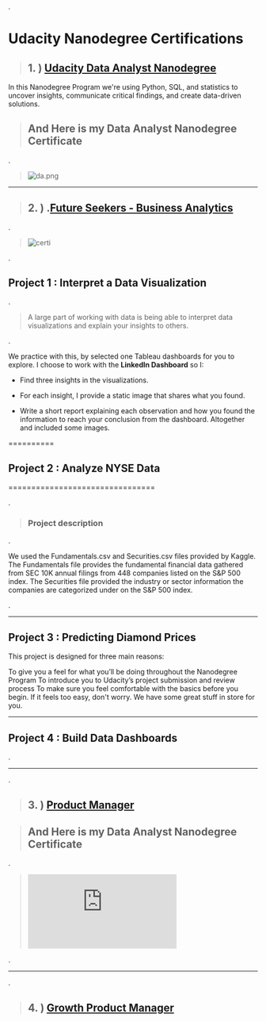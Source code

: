 
.


# Udacity Nanodegree Certifications




> ## 1. )  [Udacity Data Analyst Nanodegree](https://www.udacity.com/course/data-analyst-nanodegree--nd002)


In this Nanodegree Program we're using Python, SQL, and statistics to uncover insights, communicate critical findings, and create data-driven solutions.



> ## And Here is my Data Analyst Nanodegree Certificate

.


> ![da.png](https://udacity-reviews-uploads.s3.us-west-2.amazonaws.com/_attachments/399095/1627854388/da.png)

--------------------------------------------------------------------


> ## 2. )   .[Future Seekers - Business Analytics]( https://confirm.udacity.com/MDFUDGSL)

.

>  ![certi](https://user-images.githubusercontent.com/36210723/111054235-c66bef80-8473-11eb-8184-1fdc5f83ecf3.png)


.


## Project 1 : Interpret a Data Visualization




.



> A large part of working with data is being able to interpret data visualizations and explain your insights to others.



.


We practice with this, by selected  one Tableau dashboards for you to explore. I choose to work with the **LinkedIn  Dashboard**  so I:




- Find three insights in the visualizations.


-  For each insight, I provide a static image that shares what you found.



-  Write a short report explaining each observation and how you found the information to reach your conclusion from the dashboard. Altogether  and included some  images. 




==========




## Project 2  : Analyze NYSE Data 

================================

.


> ### Project description 



.

We used the Fundamentals.csv and Securities.csv files provided by Kaggle. The Fundamentals file provides the fundamental financial data gathered from SEC 10K annual filings from 448 companies listed on the S&P 500 index. The Securities file provided the industry or sector information the companies are categorized under on the S&P 500 index.


.




---------------------



## Project 3 :   Predicting Diamond Prices



This project is designed for three main reasons:

To give you a feel for what you’ll be doing throughout the Nanodegree Program
To introduce you to Udacity’s project submission and review process
To make sure you feel comfortable with the basics before you begin. If it feels too easy, don't worry. We have some great stuff in store for you.



----------------------



## Project 4 :  Build Data Dashboards



.



---------------------------------------

.


> ## 3. ) [Product Manager]()



> ## And Here is my Data Analyst Nanodegree Certificate

.

  > ![Udacity](https://udacity-reviews-uploads.s3.us-west-2.amazonaws.com/_attachments/399095/1594346870/pmp_certifiacation.pdf)
  
  
  
  .



---------------------------------------

.
  
  
  > ## 4. ) [ Growth Product Manager ]()
  
  
  

  
  
  



